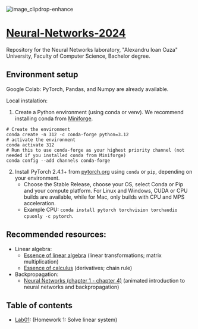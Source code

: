 ![image_clipdrop-enhance](https://github.com/Tensor-Reloaded/Advanced-Topics-in-Neural-Networks-Template-2023/assets/8055539/5965f7aa-34ad-4899-b2af-be3cc084cb96)

# [Neural-Networks-2024](https://sites.google.com/view/rbenchea/neural-networks)

Repository for the Neural Networks laboratory, "Alexandru Ioan Cuza" University, Faculty of Computer Science, Bachelor degree.

## Environment setup

Google Colab: PyTorch, Pandas, and Numpy are already available.  

Local instalation: 
1. Create a Python environment (using conda or venv). We recommend installing conda from [Miniforge](https://github.com/conda-forge/miniforge).
```
# Create the environment
conda create -n 312 -c conda-forge python=3.12
# activate the environment
conda activate 312
# Run this to use conda-forge as your highest priority channel (not needed if you installed conda from Miniforge)
conda config --add channels conda-forge
```
2. Install PyTorch 2.4.1+ from [pytorch.org](https://pytorch.org/get-started/locally/) using `conda` or `pip`, depending on your environment. 
    * Choose the Stable Release, choose your OS, select Conda or Pip and your compute platform. For Linux and Windows, CUDA or CPU builds are available, while for Mac, only builds with CPU and MPS acceleration.
    * Example CPU: ```conda install pytorch torchvision torchaudio cpuonly -c pytorch```.


## Recommended resources:

- Linear algebra:
   * [Essence of linear algebra](https://www.youtube.com/playlist?list=PLZHQObOWTQDPD3MizzM2xVFitgF8hE_ab) (linear transformations; matrix multiplication)
   * [Essence of calculus](https://www.youtube.com/playlist?list=PLZHQObOWTQDMsr9K-rj53DwVRMYO3t5Yr) (derivatives; chain rule)
- Backpropagation:
   * [Neural Networks (chapter 1 - chapter 4)](https://www.youtube.com/playlist?list=PLZHQObOWTQDNU6R1_67000Dx_ZCJB-3pi) (animated introduction to neural networks and backpropagation)

## Table of contents

* [Lab01](./Lab01):  (Homework 1: Solve linear system)


